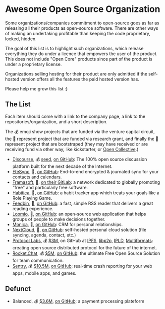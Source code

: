 # Awesome Open Source Organization

Some organizations/companies commitment to open-source goes as far as releasing all their products as open-source software. There are other ways of making an undertaking profitable than keeping the code proprietary, locked, hidden.

The goal of this list is to highlight such organizations, which release everything they do under a licence that empowers the user of the product. This does not include "Open Core" products since part of the product is under a proprietary license.

Organizations selling hosting for their product are only admitted if the self-hosted version offers all the features the paid hosted version has.

Please help me grow this list :)

## The List

Each item should come with a link to the company page, a link to the repositories/organization, and a short description.

The :moneybag: emoji show projects that are funded via the venture capital circuit, the :microscope: represent project that are funded via research grant, and finally the :boot: represent project that are bootstraped (they may have received or are receiving fund via other way, like kickstarter, or [Open Collective](https://opencollective.com/).)

- [Discourse](https://discourse.org/), :moneybag: [seed](https://www.crunchbase.com/organization/discourse), [on GitHub](https://github.com/discourse): The 100% open source discussion platform built for the next decade of the Internet.
- [EteSync](https://www.etesync.com/), :boot:, [on GitHub](https://github.com/etesync): End-to-end encrypted & journaled sync for your contacts and calendars.
- [Framasoft](https://framasoft.org/), :boot:, [on their GitLab](https://git.framasoft.org/framasoft/): a network dedicated to globally promoting "free" and particularly free software.
- [Habitica](https://habitica.com/), :boot:, [on GitHub](https://github.com/HabitRPG): a habit tracker app which treats your goals like a Role Playing Game. 
- [Feedbin](https://feedbin.com/), :boot:, [on GitHub](https://github.com/feedbin): a fast, simple RSS reader that delivers a great reading experience.
- [Loomio](https://www.loomio.org/), :boot:, [on GitHub](https://github.com/loomio): an open-source web application that helps groups of people to make decisions together.
- [Monica](https://www.monicahq.com/), :boot:, [on GitHub](https://github.com/monicahq/monica): CRM for personal relationships.
- [NextCloud](https://nextcloud.com/), :boot:, [on GitHub](https://github.com/nextcloud): self-hosted personal cloud solution (file syncing, agenda, contact, etc.)
- [Protocol Labs](https://protocol.ai/), :moneybag: [$3M](https://www.crunchbase.com/organization/protocol-labs), on GitHub at [IPFS](https://github.com/ipfs), [libp2p](https://github.com/libp2p), [IPLD](https://github.com/ipld), [Multiformats](https://github.com/multiformats): creating open source distributed protocol for the future of the internet.
- [Rocket.Chat](https://rocket.chat/), :moneybag: [$5M](https://www.crunchbase.com/organization/rocket-chat), [on GitHub](https://github.com/RocketChat): the ultimate Free Open Source Solution for team communication.
- [Sentry](https://sentry.io), :moneybag: [$10.5M](https://www.crunchbase.com/organization/sentry#section-overview), [on GitHub](https://github.com/getsentry): real-time crash reporting for your web apps, mobile apps, and games.

## Defunct

- Balanced, :moneybag: [$3.6M](https://www.crunchbase.com/organization/balanced), [on GitHub](https://github.com/balanced): a payment processing plateform
